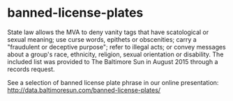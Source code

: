 # banned-license-plates
State law allows the MVA to deny vanity tags that have scatological or sexual meaning; use curse words, epithets or obscenities; carry a "fraudulent or deceptive purpose"; refer to illegal acts; or convey messages about a group's race, ethnicity, religion, sexual orientation or disability. The included list was provided to The Baltimore Sun in August 2015 through a records request. 

See a selection of banned license plate phrase in our online presentation: http://data.baltimoresun.com/banned-license-plates/
